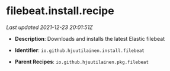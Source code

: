 # filebeat.install.recipe

_Last updated 2021-12-23 20:01:51Z_

- **Description**: Downloads and installs the latest Elastic filebeat

- **Identifier**: `io.github.hjuutilainen.install.filebeat`

- **Parent Recipes**: `io.github.hjuutilainen.pkg.filebeat`

